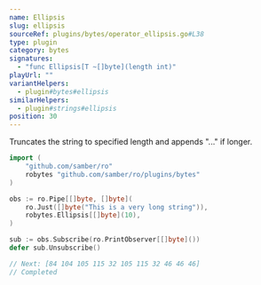 ```yaml
---
name: Ellipsis
slug: ellipsis
sourceRef: plugins/bytes/operator_ellipsis.go#L38
type: plugin
category: bytes
signatures:
  - "func Ellipsis[T ~[]byte](length int)"
playUrl: ""
variantHelpers:
  - plugin#bytes#ellipsis
similarHelpers:
  - plugin#strings#ellipsis
position: 30
---
```


Truncates the string to specified length and appends "..." if longer.

```go
import (
    "github.com/samber/ro"
    robytes "github.com/samber/ro/plugins/bytes"
)

obs := ro.Pipe[[]byte, []byte](
    ro.Just([]byte("This is a very long string")),
    robytes.Ellipsis[[]byte](10),
)

sub := obs.Subscribe(ro.PrintObserver[[]byte]())
defer sub.Unsubscribe()

// Next: [84 104 105 115 32 105 115 32 46 46 46]
// Completed
```
